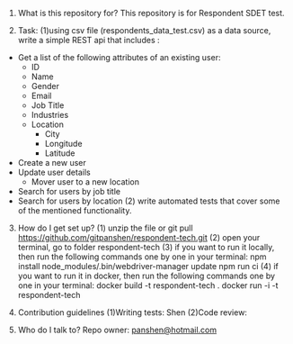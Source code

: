 1. What is this repository for?
This repository is for Respondent SDET test.

2. Task:
(1)using csv file (respondents_data_test.csv) as a data source, write a simple REST api that includes :
* Get a list of the following attributes of an existing user:
  * ID
  * Name
  * Gender
  * Email
  * Job Title
  * Industries
  * Location
     - City
     - Longitude
     - Latitude
* Create a new user
* Update user details
   - Mover user to a new location
* Search for users by job title
* Search for users by location
(2) write automated tests that cover some of the mentioned functionality.


3. How do I get set up?
(1) unzip the file or git pull https://github.com/gitpanshen/respondent-tech.git
(2) open your terminal, go to folder respondent-tech
(3) if you want to run it locally, then run the following commands one by one in your terminal: 
    npm install
    node_modules/.bin/webdriver-manager update
    npm run ci
(4) if you want to run it in docker, then run the following commands one by one in your terminal: 
    docker build -t respondent-tech .
    docker run -i -t respondent-tech

4. Contribution guidelines
(1)Writing tests: Shen
(2)Code review:


5. Who do I talk to?
Repo owner: panshen@hotmail.com
